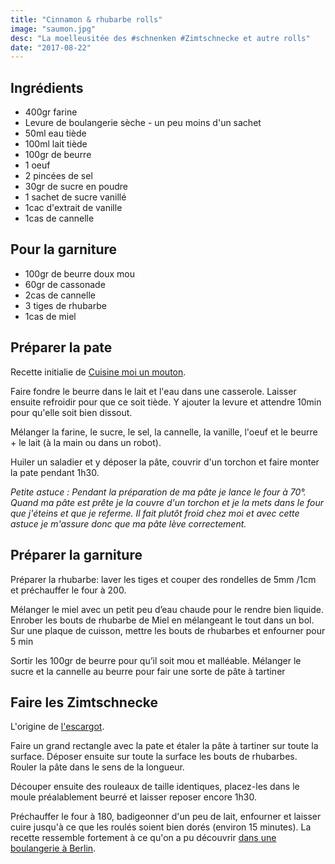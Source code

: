 ```yaml
---
title: "Cinnamon & rhubarbe rolls"
image: "saumon.jpg"
desc: "La moelleusitée des #schnenken #Zimtschnecke et autre rolls"
date: "2017-08-22"
---
```

## Ingrédients

* 400gr farine
* Levure de boulangerie sèche - un peu moins d'un sachet
* 50ml eau tiède
* 100ml lait tiède
* 100gr de beurre 
* 1 oeuf
* 2 pincées de sel
* 30gr de sucre en poudre
* 1 sachet de sucre vanillé
* 1cac d'extrait de vanille
* 1cas de cannelle

## Pour la garniture
* 100gr de beurre doux mou
* 60gr de cassonade
* 2cas de cannelle
* 3 tiges de rhubarbe
* 1cas de miel

## Préparer la pate

Recette initialie de [Cuisine moi un mouton](http://cuisinemoiunmouton.com/cinnamon-rolls/).

Faire fondre le beurre dans le lait et l'eau dans une casserole. Laisser ensuite refroidir pour que ce soit tiède. Y ajouter la levure et attendre 10min pour qu'elle soit bien dissout.

Mélanger la farine, le sucre, le sel, la cannelle, la vanille, l'oeuf et le beurre + le lait (à la main ou dans un robot).

Huiler un saladier et y déposer la pâte, couvrir d'un torchon et faire monter la pate pendant 1h30.

*Petite astuce : Pendant la préparation de ma pâte je lance le four à 70°. Quand ma pâte est prête je la couvre d'un torchon et je la mets dans le four que j'éteins et que je referme. Il fait plutôt froid chez moi et avec cette astuce je m'assure donc que ma pâte lève correctement.*

## Préparer la garniture

Préparer la rhubarbe: laver les tiges et couper des rondelles de 5mm /1cm et préchauffer le four à 200.

Mélanger le miel avec un petit peu d’eau chaude pour le rendre bien liquide. Enrober les bouts de rhubarbe de Miel en mélangeant le tout dans un bol. Sur une plaque de cuisson, mettre les bouts de rhubarbes et enfourner pour 5 min

Sortir les 100gr de beurre pour qu’il soit mou et malléable. Mélanger le sucre et la cannelle au beurre pour fair une sorte de pâte à tartiner

## Faire les Zimtschnecke

L'origine de [l'escargot](https://fr.wikipedia.org/wiki/Kanelbulle).

Faire un grand rectangle avec la pate et étaler la pâte à tartiner sur toute la surface. Déposer ensuite sur toute la surface les bouts de rhubarbes. Rouler la pâte dans le sens de la longueur.

Découper ensuite des rouleaux de taille identiques, placez-les dans le moule préalablement beurré et laisser reposer encore 1h30.

Préchauffer le four à 180, badigeonner d'un peu de lait, enfourner et laisser cuire jusqu'à ce que les roulés soient bien dorés (environ 15 minutes). La recette ressemble fortement à ce qu'on a pu découvrir [dans une boulangerie à Berlin](https://withberlinlove.com/2016/06/15/zeit-fur-brot/).


























